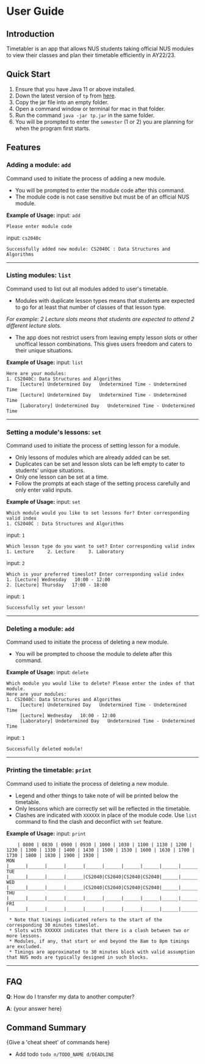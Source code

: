 # User Guide

## Introduction

Timetabler is an app that allows NUS students taking official NUS modules to view their classes and plan their timetable efficiently in AY22/23.

## Quick Start

1. Ensure that you have Java 11 or above installed.
2. Down the latest version of `tp` from [here](http://link.to/duke).
3. Copy the jar file into an empty folder.
4. Open a command window or terminal for mac in that folder.
5. Run the command `java -jar tp.jar` in the same folder.
6. You will be prompted to enter the `semester` (1 or 2) you are planning for when the program first starts.


## Features

### Adding a module: `add`
Command used to initiate the process of adding a new module.

* You will be prompted to enter the module code after this command.
* The module code is not case sensitive but must be of an official NUS module.

**Example of Usage:**
input: `add`

```
Please enter module code
```
input: `cs2040c`
```
Successfully added new module: CS2040C : Data Structures and Algorithms
```
---
### Listing modules: `list`
Command used to list out all modules added to user's timetable.

* Modules with duplicate lesson types means that students are expected to go for at least that number of classes of that lesson type.

*For example: 2 Lecture slots means that students are expected to attend 2 different lecture slots.*

* The app does not restrict users from leaving empty lesson slots or other unoffical lesson combinations. This gives users freedom and caters to their unique situations.

**Example of Usage:**
input: `list`

```
Here are your modules:
1. CS2040C: Data Structures and Algorithms
     [Lecture] Undetermined Day   Undetermined Time - Undetermined Time
     [Lecture] Undetermined Day   Undetermined Time - Undetermined Time
     [Laboratory] Undetermined Day   Undetermined Time - Undetermined Time
```
---
### Setting a module's lessons: `set`
Command used to initiate the process of setting lesson for a module.

* Only lessons of modules which are already added can be set.
* Duplicates can be set and lesson slots can be left empty to cater to students' unique situations.
* Only one lesson can be set at a time.
* Follow the prompts at each stage of the setting process carefully and only enter valid inputs.

**Example of Usage:**
input: `set`

```
Which module would you like to set lessons for? Enter corresponding valid index
1. CS2040C : Data Structures and Algorithms
```
input: `1`
```
Which lesson type do you want to set? Enter corresponding valid index
1. Lecture     2. Lecture     3. Laboratory     
```
input: `2`
```
Which is your preferred timeslot? Enter corresponding valid index
1. [Lecture] Wednesday   10:00 - 12:00
2. [Lecture] Thursday   17:00 - 18:00
```
input: `1`
```
Successfully set your lesson!
```
---
### Deleting a module: `add`
Command used to initiate the process of deleting a new module.

* You will be prompted to choose the module to delete after this command.

**Example of Usage:**
input: `delete`

```
Which module you would like to delete? Please enter the index of that module. 
Here are your modules:
1. CS2040C: Data Structures and Algorithms
     [Lecture] Undetermined Day   Undetermined Time - Undetermined Time
     [Lecture] Wednesday   10:00 - 12:00
     [Laboratory] Undetermined Day   Undetermined Time - Undetermined Time

```
input: `1`
```
Successfully deleted module!
```
---
### Printing the timetable: `print`
Command used to initiate the process of deleting a new module.

* Legend and other things to take note of will be printed below the timetable.
* Only lessons which are correctly set will be reflected in the timetable.
* Clashes are indicated with `XXXXXX` in place of the module code. Use `list` command to find the clash and deconflict with `set` feature.

**Example of Usage:**
input: `print`

```
    | 0800 | 0830 | 0900 | 0930 | 1000 | 1030 | 1100 | 1130 | 1200 | 1230 | 1300 | 1330 | 1400 | 1430 | 1500 | 1530 | 1600 | 1630 | 1700 | 1730 | 1800 | 1830 | 1900 | 1930 |
MON |______|______|______|______|______|______|______|______|______|______|______|______|______|______|______|______|______|______|______|______|______|______|______|______|
TUE |______|______|______|______|CS2040|CS2040|CS2040|CS2040|______|______|______|______|______|______|______|______|______|______|______|______|______|______|______|______|
WED |______|______|______|______|CS2040|CS2040|CS2040|CS2040|______|______|______|______|______|______|______|______|______|______|______|______|______|______|______|______|
THU |______|______|______|______|______|______|______|______|______|______|______|______|______|______|______|______|______|______|XXXXXX|XXXXXX|______|______|______|______|
FRI |______|______|______|______|______|______|______|______|______|______|______|______|______|______|______|______|CS2113|CS2113|CS2113|CS2113|______|______|______|______|

 * Note that timings indicated refers to the start of the corresponding 30 minutes timeslot.
 * Slots with XXXXXX indicates that there is a clash between two or more lessons.
 * Modules, if any, that start or end beyond the 8am to 8pm timings are excluded.
 * Timings are approximated to 30 minutes block with valid assumption that NUS mods are typically designed in such blocks.
```

---

## FAQ

**Q**: How do I transfer my data to another computer?

**A**: {your answer here}

## Command Summary

{Give a 'cheat sheet' of commands here}

* Add todo `todo n/TODO_NAME d/DEADLINE`
